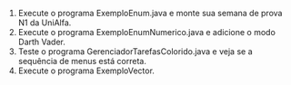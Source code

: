 1) Execute o programa ExemploEnum.java e monte sua semana de prova N1 da UniAlfa.
2) Execute o programa ExemploEnumNumerico.java e adicione o modo Darth Vader.
3) Teste o programa GerenciadorTarefasColorido.java e veja se a sequência de menus está correta.
4) Execute o programa ExemploVector.
